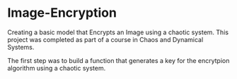# Image-Encryption
Creating a basic model that Encrypts an Image using a chaotic system. This project was completed as part of a course in Chaos and Dynamical Systems.

The first step was to build a function that generates a key for the encrytpion algorithm using a chaotic system.
